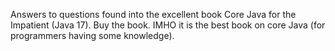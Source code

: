Answers to questions found into the excellent book Core Java for the Impatient (Java 17).
Buy the book. IMHO it is the best book on core Java (for programmers having some knowledge).
